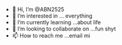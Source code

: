 - 👋 Hi, I’m @ABN2525
- 👀 I’m interested in ... everything 
- 🌱 I’m currently learning ...about life
- 💞️ I’m looking to collaborate on ...fun shyt
- 📫 How to reach me ...email mi

<!---
ABN2525/ABN2525 is a ✨ special ✨ repository because its `README.md` (this file) appears on your GitHub profile.
You can click the Preview link to take a look at your changes.
--->
